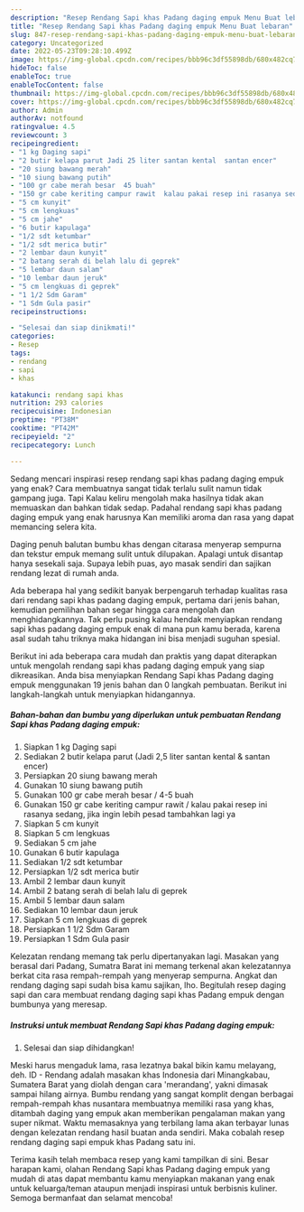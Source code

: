 ```yaml
---
description: "Resep Rendang Sapi khas Padang daging empuk Menu Buat lebaran"
title: "Resep Rendang Sapi khas Padang daging empuk Menu Buat lebaran"
slug: 847-resep-rendang-sapi-khas-padang-daging-empuk-menu-buat-lebaran
category: Uncategorized
date: 2022-05-23T09:28:10.499Z
image: https://img-global.cpcdn.com/recipes/bbb96c3df55898db/680x482cq70/rendang-sapi-khas-padang-daging-empuk-foto-resep-utama.jpg
hideToc: false
enableToc: true
enableTocContent: false
thumbnail: https://img-global.cpcdn.com/recipes/bbb96c3df55898db/680x482cq70/rendang-sapi-khas-padang-daging-empuk-foto-resep-utama.jpg
cover: https://img-global.cpcdn.com/recipes/bbb96c3df55898db/680x482cq70/rendang-sapi-khas-padang-daging-empuk-foto-resep-utama.jpg
author: Admin
authorAv: notfound
ratingvalue: 4.5
reviewcount: 3
recipeingredient:
- "1 kg Daging sapi"
- "2 butir kelapa parut Jadi 25 liter santan kental  santan encer"
- "20 siung bawang merah"
- "10 siung bawang putih"
- "100 gr cabe merah besar  45 buah"
- "150 gr cabe keriting campur rawit  kalau pakai resep ini rasanya sedang jika ingin lebih pesad tambahkan lagi ya"
- "5 cm kunyit"
- "5 cm lengkuas"
- "5 cm jahe"
- "6 butir kapulaga"
- "1/2 sdt ketumbar"
- "1/2 sdt merica butir"
- "2 lembar daun kunyit"
- "2 batang serah di belah lalu di geprek"
- "5 lembar daun salam"
- "10 lembar daun jeruk"
- "5 cm lengkuas di geprek"
- "1 1/2 Sdm Garam"
- "1 Sdm Gula pasir"
recipeinstructions:

- "Selesai dan siap dinikmati!"
categories:
- Resep
tags:
- rendang
- sapi
- khas

katakunci: rendang sapi khas 
nutrition: 293 calories
recipecuisine: Indonesian
preptime: "PT38M"
cooktime: "PT42M"
recipeyield: "2"
recipecategory: Lunch

---
```



Sedang mencari inspirasi resep rendang sapi khas padang daging empuk yang enak? Cara membuatnya sangat tidak terlalu sulit namun tidak gampang juga. Tapi Kalau keliru mengolah maka hasilnya tidak akan memuaskan dan bahkan tidak sedap. Padahal rendang sapi khas padang daging empuk yang enak harusnya Kan memiliki aroma dan rasa yang dapat memancing selera kita.


Daging penuh balutan bumbu khas dengan citarasa menyerap sempurna dan tekstur empuk memang sulit untuk dilupakan. Apalagi untuk disantap hanya sesekali saja. Supaya lebih puas, ayo masak sendiri dan sajikan rendang lezat di rumah anda.

Ada beberapa hal yang sedikit banyak berpengaruh terhadap kualitas rasa dari rendang sapi khas padang daging empuk, pertama dari jenis bahan, kemudian pemilihan bahan segar hingga cara mengolah dan menghidangkannya. Tak perlu pusing kalau hendak menyiapkan rendang sapi khas padang daging empuk enak di mana pun kamu berada, karena asal sudah tahu triknya maka hidangan ini bisa menjadi suguhan spesial.


Berikut ini ada beberapa cara mudah dan praktis yang dapat diterapkan untuk mengolah rendang sapi khas padang daging empuk yang siap dikreasikan. Anda bisa menyiapkan Rendang Sapi khas Padang daging empuk menggunakan 19 jenis bahan dan 0 langkah pembuatan. Berikut ini langkah-langkah untuk menyiapkan hidangannya.

<!--inarticleads1-->

##### Bahan-bahan dan bumbu yang diperlukan untuk pembuatan Rendang Sapi khas Padang daging empuk:

1. Siapkan 1 kg Daging sapi
1. Sediakan 2 butir kelapa parut (Jadi 2,5 liter santan kental &amp; santan encer)
1. Persiapkan 20 siung bawang merah
1. Gunakan 10 siung bawang putih
1. Gunakan 100 gr cabe merah besar / 4-5 buah
1. Gunakan 150 gr cabe keriting campur rawit / kalau pakai resep ini rasanya sedang, jika ingin lebih pesad tambahkan lagi ya
1. Siapkan 5 cm kunyit
1. Siapkan 5 cm lengkuas
1. Sediakan 5 cm jahe
1. Gunakan 6 butir kapulaga
1. Sediakan 1/2 sdt ketumbar
1. Persiapkan 1/2 sdt merica butir
1. Ambil 2 lembar daun kunyit
1. Ambil 2 batang serah di belah lalu di geprek
1. Ambil 5 lembar daun salam
1. Sediakan 10 lembar daun jeruk
1. Siapkan 5 cm lengkuas di geprek
1. Persiapkan 1 1/2 Sdm Garam
1. Persiapkan 1 Sdm Gula pasir


Kelezatan rendang memang tak perlu dipertanyakan lagi. Masakan yang berasal dari Padang, Sumatra Barat ini memang terkenal akan kelezatannya berkat cita rasa rempah-rempah yang menyerap sempurna. Angkat dan rendang daging sapi sudah bisa kamu sajikan, lho. Begitulah resep daging sapi dan cara membuat rendang daging sapi khas Padang empuk dengan bumbunya yang meresap. 

<!--inarticleads2-->

##### Instruksi untuk membuat Rendang Sapi khas Padang daging empuk:


1. Selesai dan siap dihidangkan!

Meski harus mengaduk lama, rasa lezatnya bakal bikin kamu melayang, deh. ID - Rendang adalah masakan khas Indonesia dari Minangkabau, Sumatera Barat yang diolah dengan cara &#39;merandang&#39;, yakni dimasak sampai hilang airnya. Bumbu rendang yang sangat komplit dengan berbagai rempah-rempah khas nusantara membuatnya memiliki rasa yang khas, ditambah daging yang empuk akan memberikan pengalaman makan yang super nikmat. Waktu memasaknya yang terbilang lama akan terbayar lunas dengan kelezatan rendang hasil buatan anda sendiri. Maka cobalah resep rendang daging sapi empuk khas Padang satu ini. 

Terima kasih telah membaca resep yang kami tampilkan di sini. Besar harapan kami, olahan Rendang Sapi khas Padang daging empuk yang mudah di atas dapat membantu kamu menyiapkan makanan yang enak untuk keluarga/teman ataupun menjadi inspirasi untuk berbisnis kuliner. Semoga bermanfaat dan selamat mencoba!
